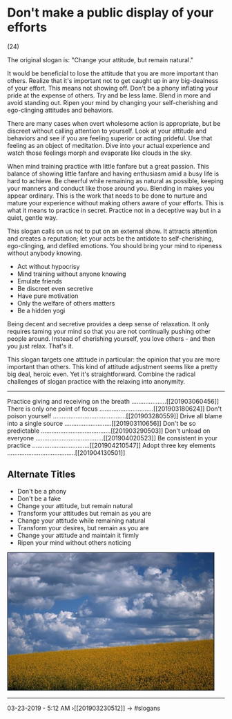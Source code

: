 # Don't make a public display of your efforts
(24)

The original slogan is: "Change your attitude, but remain natural."

It would be beneficial to lose the attitude that you are more important than others. Realize that it's important not to get caught up in any big-dealness of your effort. This means not showing off. Don't be a phony inflating your pride at the expense of others. Try and be less lame. Blend in more and avoid standing out. Ripen your mind by changing your self-cherishing and ego-clinging attitudes and behaviors.

There are many cases when overt wholesome action is appropriate, but be discreet without calling attention to yourself. Look at your attitude and behaviors and see if you are feeling superior or acting prideful. Use that feeling as an object of meditation. Dive into your actual experience and watch those feelings morph and evaporate like clouds in the sky. 

When mind training practice with little fanfare but a great passion. This balance of showing little fanfare and having enthusiasm amid a busy life is hard to achieve. Be cheerful while remaining as natural as possible, keeping your manners and conduct like those around you. Blending in makes you appear ordinary. This is the work that needs to be done to nurture and mature your experience without making others aware of your efforts. This is what it means to practice in secret. Practice not in a deceptive way but in a quiet, gentle way.

This slogan calls on us not to put on an external show.  It attracts attention and creates a reputation; let your acts be the antidote to self-cherishing, ego-clinging, and defiled emotions. You should bring your mind to ripeness without anybody knowing.

   * Act without hypocrisy 
   * Mind training without anyone knowing
   * Emulate friends
   * Be discreet even secretive
   * Have pure motivation
   * Only the welfare of others matters
   * Be a hidden yogi

Being decent and secretive provides a deep sense of relaxation. It only requires taming your mind so that you are not continually pushing other people around. Instead of cherishing yourself, you love others - and then you just relax. That's it. 

This slogan targets one attitude in particular: the opinion that you are more important than others. This kind of attitude adjustment seems like a pretty big deal, heroic even. Yet it's straightforward. Combine the radical challenges of slogan practice with the relaxing into anonymity. 
 
---------------------------------------------------------------- 

Practice giving and receiving on the breath ....................[[201903060456]]
There is only one point of focus ...............................[[201903180624]]
Don't poison yourself ..........................................[[201903280559]]
Drive all blame into a single source ...........................[[201903110656]]
Don't be so predictable ........................................[[201903290503]]
Don't unload on everyone .......................................[[201904020523]]
Be consistent in your practice .................................[[201904210547]]
Adopt three key elements .......................................[[201904130501]]

## Alternate Titles
- Don't be a phony
- Don't be a fake
- Change your attitude, but remain natural
- Transform your attitudes but remain as you are
- Change your attitude while remaining natural
- Transform your desires, but remain as you are
- Change your attitude and maintain it firmly
- Ripen your mind without others noticing

![](media/428_rapeseed-clouds_1111.jpg)

----------------------------------------------------------------
03-23-2019 - 5:12 AM
›[[201903230512]]
→ #slogans


<div style="page-break-after: always;"></div>
